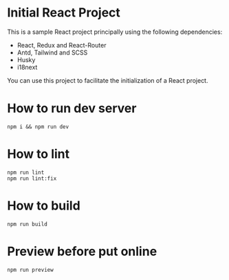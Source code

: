 # Initial React Project
This is a sample React project principally using the following dependencies:

- React, Redux and React-Router
- Antd, Tailwind and SCSS
- Husky
- i18next

You can use this project to facilitate the initialization of a React project.

# How to run dev server

```
npm i && npm run dev
```

# How to lint

```
npm run lint
npm run lint:fix
```

# How to build

```
npm run build
```

# Preview before put online

```
npm run preview
```
